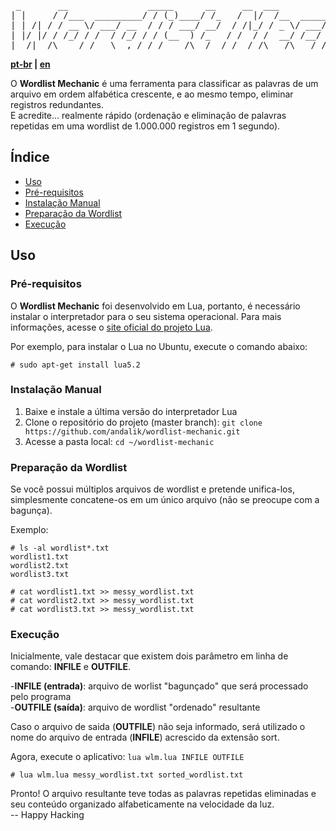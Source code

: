 <pre>
 _       __               _____      __     __  ___          __                _     
| |     / /___  _________/ / (_)____/ /_   /  |/  /__  _____/ /_  ____ _____  (_)____
| | /| / / __ \/ ___/ __  / / / ___/ __/  / /|_/ / _ \/ ___/ __ \/ __ `/ __ \/ / ___/
| |/ |/ / /_/ / /  / /_/ / / (__  ) /_   / /  / /  __/ /__/ / / / /_/ / / / / / /__  
|__/|__/\____/_/   \__,_/_/_/____/\__/  /_/  /_/\___/\___/_/ /_/\__,_/_/ /_/_/\___/  
</pre>

**[pt-br](README.md) | [en](README-EN.md)**<br/>

O **Wordlist Mechanic** é uma ferramenta para classificar as palavras de um arquivo em ordem alfabética crescente, e ao mesmo tempo, eliminar registros redundantes.<br/>
E acredite... realmente rápido (ordenação e eliminação de palavras repetidas em uma wordlist de 1.000.000 registros em 1 segundo).

## Índice

- [Uso](#uso)
- [Pré-requisitos](#pré-requisitos)
- [Instalação Manual](#instalação-manual)
- [Preparação da Wordlist](#preparação-da-wordlist)
- [Execução](#execução)

## Uso

### Pré-requisitos

O **Wordlist Mechanic** foi desenvolvido em Lua, portanto, é necessário instalar o interpretador para o seu sistema operacional.
Para mais informações, acesse o [site oficial do projeto Lua](https://www.lua.org/download.html).

Por exemplo, para instalar o Lua no Ubuntu, execute o comando abaixo:
````
# sudo apt-get install lua5.2
````

### Instalação Manual

1. Baixe e instale a última versão do interpretador Lua
2. Clone o repositório do projeto (master branch): `git clone https://github.com/andalik/wordlist-mechanic.git`
3. Acesse a pasta local: `cd ~/wordlist-mechanic`

### Preparação da Wordlist

Se você possui múltiplos arquivos de wordlist e pretende unifica-los, simplesmente concatene-os em um único arquivo (não se preocupe com a bagunça). 

Exemplo:
````
# ls -al wordlist*.txt
wordlist1.txt
wordlist2.txt
wordlist3.txt

# cat wordlist1.txt >> messy_wordlist.txt
# cat wordlist2.txt >> messy_wordlist.txt
# cat wordlist3.txt >> messy_wordlist.txt
````

### Execução

Inicialmente, vale destacar que existem dois parâmetro em linha de comando: **INFILE** e **OUTFILE**.

-**INFILE (entrada)**: arquivo de worlist "bagunçado" que será processado pelo programa<br/>
-**OUTFILE (saída)**: arquivo de wordlist "ordenado" resultante

Caso o arquivo de saida (**OUTFILE**) não seja informado, será utilizado o nome do arquivo de entrada (**INFILE**) acrescido da extensão sort.

Agora, execute o aplicativo: `lua wlm.lua INFILE OUTFILE`
````
# lua wlm.lua messy_wordlist.txt sorted_wordlist.txt
````

Pronto! O arquivo resultante teve todas as palavras repetidas eliminadas e seu conteúdo organizado alfabeticamente na velocidade da luz.<br/>
-- Happy Hacking